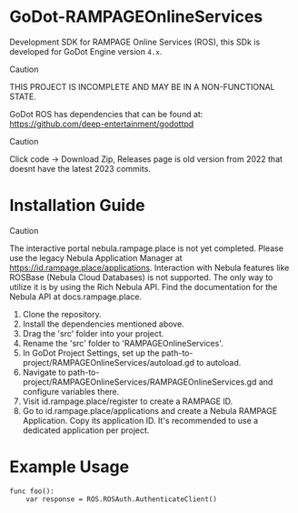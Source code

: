 # GoDot-RAMPAGEOnlineServices
Development SDK for RAMPAGE Online Services (ROS), this SDk is developed for GoDot Engine version ``4.x``.

> [!CAUTION]
> THIS PROJECT IS INCOMPLETE AND MAY BE IN A NON-FUNCTIONAL STATE.

GoDot ROS has dependencies that can be found at:
https://github.com/deep-entertainment/godottpd

> [!CAUTION]
> Click code -> Download Zip, Releases page is old version from 2022 that doesnt have the latest 2023 commits.

# Installation Guide
> [!CAUTION]
> The interactive portal nebula.rampage.place is not yet completed. Please use the legacy Nebula Application Manager at https://id.rampage.place/applications. Interaction with Nebula features like ROSBase (Nebula Cloud Databases) is not supported. The only way to utilize it is by using the Rich Nebula API. Find the documentation for the Nebula API at docs.rampage.place.

1. Clone the repository.
2. Install the dependencies mentioned above.
3. Drag the 'src' folder into your project.
4. Rename the 'src' folder to 'RAMPAGEOnlineServices'.
5. In GoDot Project Settings, set up the path-to-project/RAMPAGEOnlineServices/autoload.gd to autoload.
6. Navigate to path-to-project/RAMPAGEOnlineServices/RAMPAGEOnlineServices.gd and configure variables there.
7. Visit id.rampage.place/register to create a RAMPAGE ID.
8. Go to id.rampage.place/applications and create a Nebula RAMPAGE Application. Copy its application ID. It's recommended to use a dedicated application per project.

# Example Usage
```GDScript
func foo():
	var response = ROS.ROSAuth.AuthenticateClient()
```